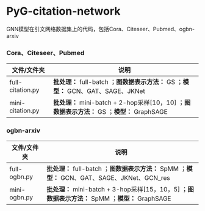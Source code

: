 # PyG-citation-network
GNN模型在引文网络数据集上的代码，包括Cora、Citeseer、Pubmed、ogbn-arxiv

### Cora、Citeseer、Pubmed

| 文件/文件夹      | 说明                                                         |
| ---------------- | ------------------------------------------------------------ |
| full-citation.py | **批处理：** full-batch ；**图数据表示方法：** GS ；**模型：** GCN、GAT、SAGE、JKNet |
| mini-citation.py | **批处理：** mini-batch + 2-hop采样[10，10] ；**图数据表示方法：** GS ；**模型：** GraphSAGE |

### ogbn-arxiv

| 文件/文件夹  | 说明                                                         |
| ------------ | ------------------------------------------------------------ |
| full-ogbn.py | **批处理：** full-batch ；**图数据表示方法：** SpMM ；**模型：** GCN、GAT、SAGE、JKNet、GCN_res |
| mini-ogbn.py | **批处理：** mini-batch + 3-hop采样[15，10，5] ；**图数据表示方法：** SpMM ；**模型：** GraphSAGE |
